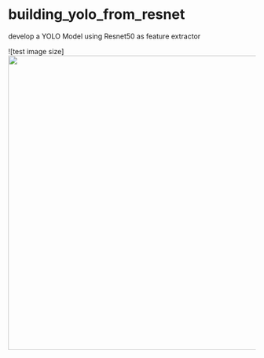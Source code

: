 # building_yolo_from_resnet
develop a YOLO Model using Resnet50 as feature extractor


![test image size]<img src="https://user-images.githubusercontent.com/83202597/143379923-c76e5e91-b366-4fc3-8982-de1b2bcbc4fe.gif" width="800" height="600">
